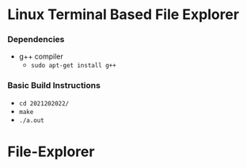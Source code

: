 # Linux Terminal Based File Explorer

### Dependencies

* g++ compiler
   - `sudo apt-get install g++`

### Basic Build Instructions

* `cd 2021202022/`
* `make`
* `./a.out`

# File-Explorer
